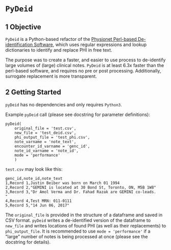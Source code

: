# `PyDeid`

## 1 Objective

`PyDeid` is a Python-based refactor of the [Physionet Perl-based De-identification Software](https://physionet.org/content/deid/1.1/), which uses regular expressions and lookup dictionaries to identify and replace PHI in free text.

The purpose was to create a faster, and easier to use process to de-identify large volumes of (large) clinical notes. `PyDeid` is at least 6.3x faster than the perl-based software, and requires no pre or post processing. Additionally, surrogate replacement is more transparent.

## 2 Getting Started

`pyDeid` has no dependencies and only requires `Python3`.

Example `pyDeid` call (please see docstring for parameter definitions):

```
pyDeid(
    original_file = 'test.csv', 
    new_file = 'test_deid.csv', 
    phi_output_file = 'test_phi.csv', 
    note_varname = 'note_text', 
    encounter_id_varname = 'genc_id', 
    note_id_varname = 'note_id',
    mode = 'performance'
    )
```

`test.csv` may look like this:

```
genc_id,note_id,note_text
1,Record 1,Justin Beiber was born on March 01 1994
2,Record 2,"GEMINI is located at 30 Bond St, Toronto, ON, M5B 1W8"
3,Record 3,"Dr Amol Verma and Dr. Fahad Razak are GEMINI co-leads.
"
4,Record 4,Test MRN: 011-0111
5,Record 5,"14 Jun 06, 2017"
```

The `original_file` is provided in the structure of a dataframe and saved in CSV format. `pyDeid` writes a de-identified version of the dataframe to `new_file` and writes locations of found PHI (as well as their replacements) to `phi_output_file`. It is recommended to use `mode = 'performance'` if a "large" number of notes is being processed at once (please see the docstring for details).